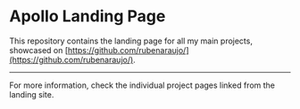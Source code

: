 # Apollo Landing Page

This repository contains the landing page for all my main projects, showcased on [https://github.com/rubenaraujo/](https://github.com/rubenaraujo/).

---

For more information, check the individual project pages linked from the landing site.


